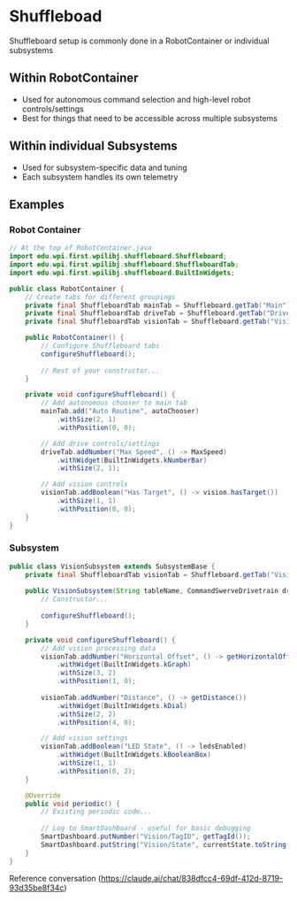 # Shuffleboad

Shuffleboard setup is commonly done in a RobotContainer or individual subsystems

## Within RobotContainer
- Used for autonomous command selection and high-level robot controls/settings
- Best for things that need to be accessible across multiple subsystems

## Within individual Subsystems
- Used for subsystem-specific data and tuning
- Each subsystem handles its own telemetry

## Examples

### Robot Container

```java
// At the top of RobotContainer.java
import edu.wpi.first.wpilibj.shuffleboard.Shuffleboard;
import edu.wpi.first.wpilibj.shuffleboard.ShuffleboardTab;
import edu.wpi.first.wpilibj.shuffleboard.BuiltInWidgets;

public class RobotContainer {
    // Create tabs for different groupings
    private final ShuffleboardTab mainTab = Shuffleboard.getTab("Main");
    private final ShuffleboardTab driveTab = Shuffleboard.getTab("Drive");
    private final ShuffleboardTab visionTab = Shuffleboard.getTab("Vision");

    public RobotContainer() {
        // Configure Shuffleboard tabs
        configureShuffleboard();
        
        // Rest of your constructor...
    }

    private void configureShuffleboard() {
        // Add autonomous chooser to main tab
        mainTab.add("Auto Routine", autoChooser)
            .withSize(2, 1)
            .withPosition(0, 0);

        // Add drive controls/settings
        driveTab.addNumber("Max Speed", () -> MaxSpeed)
            .withWidget(BuiltInWidgets.kNumberBar)
            .withSize(2, 1);

        // Add vision controls
        visionTab.addBoolean("Has Target", () -> vision.hasTarget())
            .withSize(1, 1)
            .withPosition(0, 0);
    }
}

```
### Subsystem

``` java
public class VisionSubsystem extends SubsystemBase {
    private final ShuffleboardTab visionTab = Shuffleboard.getTab("Vision");
    
    public VisionSubsystem(String tableName, CommandSwerveDrivetrain drivetrain, LEDSubsystem leds) {
        // Constructor...
        
        configureShuffleboard();
    }

    private void configureShuffleboard() {
        // Add vision processing data
        visionTab.addNumber("Horizontal Offset", () -> getHorizontalOffset())
            .withWidget(BuiltInWidgets.kGraph)
            .withSize(3, 2)
            .withPosition(1, 0);
            
        visionTab.addNumber("Distance", () -> getDistance())
            .withWidget(BuiltInWidgets.kDial)
            .withSize(2, 2)
            .withPosition(4, 0);

        // Add vision settings
        visionTab.addBoolean("LED State", () -> ledsEnabled)
            .withWidget(BuiltInWidgets.kBooleanBox)
            .withSize(1, 1)
            .withPosition(0, 2);
    }

    @Override
    public void periodic() {
        // Existing periodic code...
        
        // Log to SmartDashboard - useful for basic debugging
        SmartDashboard.putNumber("Vision/TagID", getTagId());
        SmartDashboard.putString("Vision/State", currentState.toString());
    }
}

```

Reference conversation (https://claude.ai/chat/838dfcc4-69df-412d-8719-93d35be8f34c)

